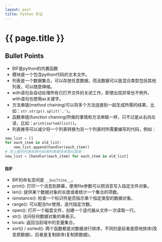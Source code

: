 ```yaml
---
layout: post
title: Python 手记
---
```


# {{ page.title }}

## Bullet Points
- BIF是python的内置函数
- 模块是一个包含python代码的文本文件。
- 列表是一个数据集合，可以存放任意数据，而且数据可以是混合类型包括其他列表，可以随意伸缩。
- with语句会自动处理所有已打开文件的关闭工作，即使出现异常也不例外，with语句也使用as关键字。
- 方法串链(method chaining)可以将多个方法连接到一起生成所需的结果，比如：`str.strip().split(',')`。
- 函数串链(function chaining)所做的事情和方法串联一样，只不过是从右向左读，比如：`print(sorted(list))`。
- 列表推导可以减少将一个列表转换为另一个列表时所需要编写的代码，例如：

```python
new_list = []
for each_item in old_list:
    new_list.append(handler(each_item))
# 将上面的列表转换代码用列表推导来简化就是： 
new_list = [handler(each_item) for each_item in old_list]
```

### BIF
- BIF的命名空间是 `__builtins__`。
- print(): 打印一个消息到屏幕，使用file参数可以把消息写入指定文件对象。
- len(): 提供某个数据对象的长度或者统计一个集合的项数。
- isinstance(): 检查一个标识符是否指示某个指定类型的数据对象。
- range(): 可以配合for使用，迭代指定次数。
- open(): 打开一个磁盘文件，创建一个迭代器从文件一次读取一行。
- str(): 访问任何数据对象的串表示。
- locals: 返回当前域中的变量集合。
- sort() / sorted(): 两个函数都是对数据进行排序，不同的是前者是原地排序(改变原数据)，后者是复制排序(复制原数据)。
